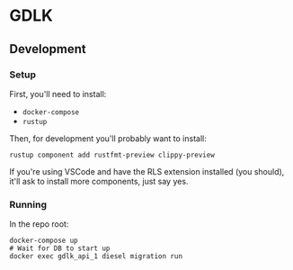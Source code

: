 # GDLK

## Development

### Setup

First, you'll need to install:

- `docker-compose`
- `rustup`

Then, for development you'll probably want to install:

```
rustup component add rustfmt-preview clippy-preview
```

If you're using VSCode and have the RLS extension installed (you should), it'll ask to install more components, just say yes.

### Running

In the repo root:

```
docker-compose up
# Wait for DB to start up
docker exec gdlk_api_1 diesel migration run
```
